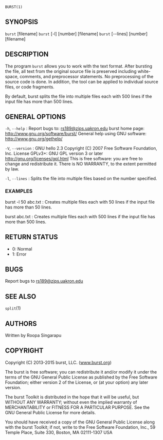 `BURST(1)` 

## SYNOPSIS 

`burst` \[filename\] 
`burst` \[-l\] \[number\] \[filename\] 
`burst` \[--lines\] \[number\] \[filename\] 

## DESCRIPTION 

The program `burst` allows you to work with the text format. After 
bursting the file, all text from the original source file is preserved 
including white-space, comments, and preprocessor statements. No 
preprocessing of the source code is done. In addition, the tool can be 
applied to individual source files, or code fragments. 

By default, burst splits the file into multiple files each with 500 
lines if the input file has more than 500 lines. 

## GENERAL OPTIONS 

`-h`, `--help` 
: Report bugs to: rs189@zips.uakron.edu burst home page: 
<http://www.gnu.org/software/burst/> General help using GNU software: 
<http://www.gnu.org/gethelp/> 

`-V`, `--version` 
: GNU hello 2.3 Copyright (C) 2007 Free Software 
Foundation, Inc. License GPLv3+: GNU GPL version 3 or later 
<http://gnu.org/licenses/gpl.html> This is free software: you are free 
to change and redistribute it. There is NO WARRANTY, to the extent 
permitted by law. 

`-l`, `--lines` 
: Splits the file into multiple files based on the 
number specified. 

### EXAMPLES 

burst -l 50 abc.txt 
: Creates multiple files each with 50 lines if the 
input file has more than 50 lines. 

burst abc.txt 
: Creates multiple files each with 500 lines if the input 
file has more than 500 lines. 

## RETURN STATUS 

* 0: Normal 
* 1: Error 

## BUGS 

Report bugs to rs189@zips.uakron.edu 

## SEE ALSO 

`split`(1) 

## AUTHORS 

Written by Roopa Singarapu 

## COPYRIGHT 

Copyright (C) 2013-2015 burst, LLC. (www.burst.org) 

The burst is free software; you can redistribute it and/or modify it 
under the terms of the GNU General Public License as published by the 
Free Software Foundation; either version 2 of the License, or (at your 
option) any later version. 

The burst Toolkit is distributed in the hope that it will be useful, but 
WITHOUT ANY WARRANTY; without even the implied warranty of 
MERCHANTABILITY or FITNESS FOR A PARTICULAR PURPOSE. See the GNU General 
Public License for more details. 

You should have received a copy of the GNU General Public License along 
with the burst Toolkit; if not, write to the Free Software Foundation, 
Inc., 59 Temple Place, Suite 330, Boston, MA 02111-1307 USA 


